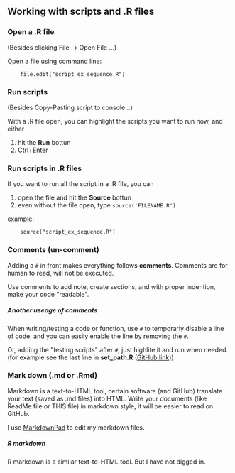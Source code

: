 ## Working with scripts and .R files



### Open a .R file
(Besides clicking File--> Open File ...)
 
Open a file using command line:
		
  		file.edit("script_ex_sequence.R")

### Run scripts
(Besides Copy-Pasting script to console...)

With a .R file open, you can highlight the scripts you want to run now, and either 

1. hit the **Run** bottun 
2. Ctrl+Enter 

### Run scripts in .R files
If you want to run all the script in a .R file, you can

1. open the file and hit the **Source** bottun 
2. even without the file open, type `source('FILENAME.R')`

  example:
  		
		source("script_ex_sequence.R")

### Comments (un-comment)
Adding a `#` in front makes everything follows **comments**. Comments are for human to read, will not be executed.

Use comments to add note, create sections, and with proper indention, make your code "readable".

##### Another useage of comments
When writing/testing a code or function, use `#` to temporarly disable a line of code, and you can easily enable the line by removing the `#`.

Or, adding the "testing scripts" after `#`, just highlite it and run when needed. (for example see the last line in **set_path.R** ([GitHub link](https://github.com/weitingwlin/r-primers/blob/master/R_files/set_path.R)))


### Mark down (.md or .Rmd)

Markdown is a text-to-HTML tool, certain software (and GitHub) translate your text (saved as .md files) into HTML. Write your documents (like ReadMe file or THIS file) in markdown style, it will be easier to read on GitHub. 

I use [MarkdownPad](http://markdownpad.com/) to edit my markdown files.

 
##### R markdown 
R markdown is a similar text-to-HTML tool. But I have not digged in.   